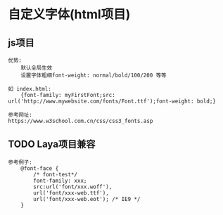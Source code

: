 # 自定义字体(html项目)
## js项目
    优势:
        默认全局生效
        设置字体粗细font-weight: normal/bold/100/200 等等

    如 index.html:
        {font-family: myFirstFont;src: url('http://www.mywebsite.com/fonts/Font.ttf');font-weight: bold;}

    参考网址:
    https://www.w3school.com.cn/css/css3_fonts.asp
    
## TODO Laya项目兼容
    参考例子:
        @font-face {
            /* font-test*/
            font-family: xxx;
            src:url('font/xxx.woff'),
            url('font/xxx-web.ttf'),
            url('font/xxx-web.eot'); /* IE9 */
        }